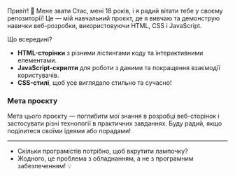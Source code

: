 Привіт! 👋 Мене звати Стас, мені 18 років, і я радий вітати тебе у своєму репозиторії! Це — мій навчальний проєкт, де я вивчаю та демонструю навички веб-розробки, використовуючи HTML, CSS і JavaScript.

Що всередині?

- **HTML-сторінки** з різними лістингами коду та інтерактивними елементами.
- **JavaScript-скрипти** для роботи з даними та покращення взаємодії користувачів.
- **CSS-стилі**, щоб усе виглядало стильно та сучасно!

### Мета проєкту

Мета цього проєкту — поглибити мої знання в розробці веб-сторінок і застосувати різні технології в практичних завданнях. Буду радий, якщо поділитеся своїми ідеями або порадами!


---
- Скільки програмістів потрібно, щоб вкрутити лампочку?  
- Жодного, це проблема з обладнанням, а не з програмним забезпеченням! 💡
